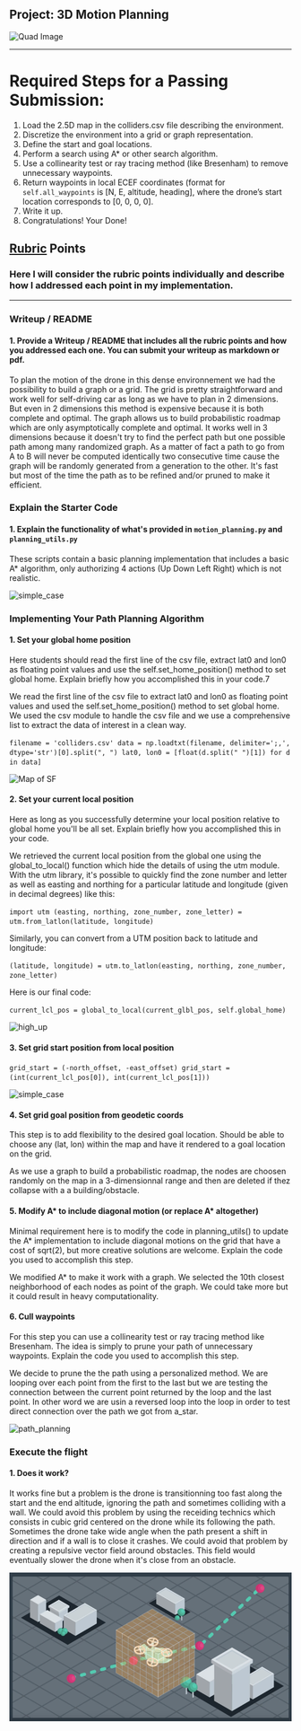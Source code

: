 ## Project: 3D Motion Planning
![Quad Image](./misc/enroute.png)

---


# Required Steps for a Passing Submission:
1. Load the 2.5D map in the colliders.csv file describing the environment.
2. Discretize the environment into a grid or graph representation.
3. Define the start and goal locations.
4. Perform a search using A* or other search algorithm.
5. Use a collinearity test or ray tracing method (like Bresenham) to remove unnecessary waypoints.
6. Return waypoints in local ECEF coordinates (format for `self.all_waypoints` is [N, E, altitude, heading], where the drone’s start location corresponds to [0, 0, 0, 0].
7. Write it up.
8. Congratulations!  Your Done!

## [Rubric](https://review.udacity.com/#!/rubrics/1534/view) Points
### Here I will consider the rubric points individually and describe how I addressed each point in my implementation.  

---
### Writeup / README

#### 1. Provide a Writeup / README that includes all the rubric points and how you addressed each one.  You can submit your writeup as markdown or pdf.  

To plan the motion of the drone in this dense environnement we had the possibility to build a graph or a grid. The grid is pretty straightforward and work well for self-driving car as long as we have to plan in 2 dimensions. But even in 2 dimensions this method is expensive because it is both complete and optimal. The graph allows us to build probabilistic roadmap which are only asymptotically complete and optimal. It works well in 3 dimensions because it doesn't try to find the perfect path but one possible path among many randomized graph. As a matter of fact a path to go from A to B will never be computed identically two consecutive time cause the graph will be randomly generated from a generation to the other. It's fast but most of the time the path as to be refined and/or pruned to make it efficient.

### Explain the Starter Code

#### 1. Explain the functionality of what's provided in `motion_planning.py` and `planning_utils.py`
These scripts contain a basic planning implementation that includes a basic A* algorithm, only authorizing 4 actions (Up Down Left Right) which is not realistic.

![simple_case](./misc/simple_case.gif)

### Implementing Your Path Planning Algorithm

#### 1. Set your global home position
Here students should read the first line of the csv file, extract lat0 and lon0 as floating point values and use the self.set_home_position() method to set global home. Explain briefly how you accomplished this in your code.7

We read the first line of the csv file to extract lat0 and lon0 as floating point values and used the self.set_home_position() method to set global home. We used the csv module to handle the csv file and we use a comprehensive list to extract the data of interest in a clean way.

``
filename = 'colliders.csv'
data = np.loadtxt(filename, delimiter=';,', dtype='str')[0].split(", ")
lat0, lon0 = [float(d.split(" ")[1]) for d in data]
``

![Map of SF](./misc/map.png)

#### 2. Set your current local position
Here as long as you successfully determine your local position relative to global home you'll be all set. Explain briefly how you accomplished this in your code.

We retrieved the current local position from the global one using the global_to_local() function which hide the details of using the utm module. With the utm library, it's possible to quickly find the zone number and letter as well as easting and northing for a particular latitude and longitude (given in decimal degrees) like this:

``
import utm
(easting, northing, zone_number, zone_letter) = utm.from_latlon(latitude, longitude)
``

Similarly, you can convert from a UTM position back to latitude and longitude:

``
(latitude, longitude) = utm.to_latlon(easting, northing, zone_number, zone_letter)
``

Here is our final code:

``
current_lcl_pos = global_to_local(current_glbl_pos, self.global_home)
``

![high_up](./misc/high_up.png)

#### 3. Set grid start position from local position

``
grid_start = (-north_offset, -east_offset)
grid_start = (int(current_lcl_pos[0]), int(current_lcl_pos[1]))
``

![simple_case](./misc/simple_case.gif)

#### 4. Set grid goal position from geodetic coords
This step is to add flexibility to the desired goal location. Should be able to choose any (lat, lon) within the map and have it rendered to a goal location on the grid.

As we use a graph to build a probabilistic roadmap, the nodes are choosen randomly on the map in a 3-dimensionnal range and then are deleted if thez collapse with a a building/obstacle. 

#### 5. Modify A* to include diagonal motion (or replace A* altogether)
Minimal requirement here is to modify the code in planning_utils() to update the A* implementation to include diagonal motions on the grid that have a cost of sqrt(2), but more creative solutions are welcome. Explain the code you used to accomplish this step.

We modified A* to make it work with a graph. We selected the 10th closest neighborhood of each nodes as point of the graph. We could take more but it could result in heavy computationality.

#### 6. Cull waypoints 
For this step you can use a collinearity test or ray tracing method like Bresenham. The idea is simply to prune your path of unnecessary waypoints. Explain the code you used to accomplish this step.

We decide to prune the the path using a personalized method. We are looping over each point from the first to the last but we are testing the connection between the current point returned by the loop and the last point. In other word we are usin a reversed loop into the loop in order to test direct connection over the path we got from a_star.

![path_planning](./misc/path_planning.gif)

### Execute the flight
#### 1. Does it work?
It works fine but a problem is the drone is transitionning too fast along the start and the end altitude, ignoring the path and sometimes colliding with a wall. We could avoid this problem by using the receiding technics which consists in cubic grid centered on the drone while its following the path. Sometimes the drone take wide angle when the path present a shift in direction and if a wall is to close it crashes. We could avoid that problem by creating a repulsive vector field around obstacles. This field would eventually slower the drone when it's close from an obstacle.

![receiding](./misc/receiding.png)
